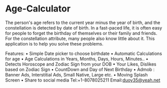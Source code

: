 # Age-Calculator
The person's age refers to the current year minus the year of birth, and the constellation is detected by date of birth. In a fast-paced life, it is often easy for people to forget the birthday of themselves or their family and friends. For the constellation attribute, many people also know little about it. This application is to help you solve these problems.

Features: 
• Simple Date picker to choose birthdate 
• Automatic Calculations for age 
• Age Calculations in Years, Months, Days, Hours, Minutes.. 
• Detects Horoscope and Zodiac Sign from your DOB 
• Your Likes, Dislikes based on Zodiac Sign 
• CountDown and Day of Next Birthday 
• Admob : Banner Ads, Interstitial Ads, Small Native, Large etc. 
• Moving Splash Screen 
• Share to social media 
Tel:+1-8078025211
Email:duoy35@yeah.net
